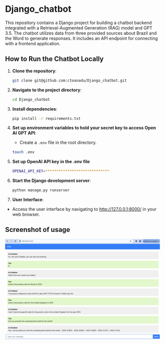 # Django_chatbot

This repository contains a Django project for building a chatbot backend integrated with a Retrieval-Augmented Generation (RAG) model and GPT 3.5. The chatbot utilizes data from three provided sources about Brazil and the Word to generate responses. It includes an API endpoint for connecting with a frontend application. 



## How to Run the Chatbot Locally

1. **Clone the repository**:
   ```bash
   git clone git@github.com:ctoanadu/Django_chatbot.git
   ```

2. **Navigate to the project directory**:
   ```bash
   cd Django_chatbot
   ```


3. **Install dependencies**:
   ```bash
   pip install -r requirements.txt
   ```

4. **Set up environment variables to hold your secret key to access Open AI GPT API**:
   - Create a `.env` file in the root directory.
   ```bash
   touch .env
   ```
5. **Set up OpenAI API key in the .env file**
   ```bash
   OPENAI_API_KEY=*****************************
   ```

6. **Start the Django development server**:
   ```bash
   python manage.py runserver
   ```
7. **User Interface**:

- Access the user interface by navigating to http://127.0.0.1:8000/ in your web browser.


## Screenshot of usage


![Chatbot](./images/chatbot_image.png)

